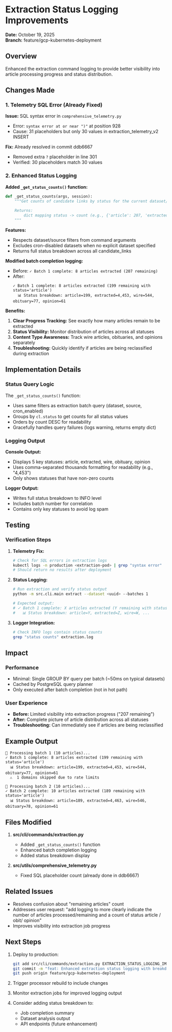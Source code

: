 # Extraction Status Logging Improvements

**Date:** October 19, 2025  
**Branch:** feature/gcp-kubernetes-deployment

## Overview

Enhanced the extraction command logging to provide better visibility into article processing progress and status distribution.

## Changes Made

### 1. Telemetry SQL Error (Already Fixed)

**Issue:** SQL syntax error in `comprehensive_telemetry.py`
- Error: `syntax error at or near ")"` at position 928
- Cause: 31 placeholders but only 30 values in extraction_telemetry_v2 INSERT

**Fix:** Already resolved in commit ddb6667
- Removed extra `?` placeholder in line 301
- Verified: 30 placeholders match 30 values

### 2. Enhanced Status Logging

**Added `_get_status_counts()` function:**
```python
def _get_status_counts(args, session):
    """Get counts of candidate links by status for the current dataset/source.
    
    Returns:
        dict mapping status -> count (e.g., {'article': 207, 'extracted': 4445, ...})
    """
```

**Features:**
- Respects dataset/source filters from command arguments
- Excludes cron-disabled datasets when no explicit dataset specified
- Returns full status breakdown across all candidate_links

**Modified batch completion logging:**
- Before: `✓ Batch 1 complete: 8 articles extracted (207 remaining)`
- After:
  ```
  ✓ Batch 1 complete: 8 articles extracted (199 remaining with status='article')
    📊 Status breakdown: article=199, extracted=4,453, wire=544, obituary=77, opinion=61
  ```

**Benefits:**
1. **Clear Progress Tracking:** See exactly how many articles remain to be extracted
2. **Status Visibility:** Monitor distribution of articles across all statuses
3. **Content Type Awareness:** Track wire articles, obituaries, and opinions separately
4. **Troubleshooting:** Quickly identify if articles are being reclassified during extraction

## Implementation Details

### Status Query Logic

The `_get_status_counts()` function:
- Uses same filters as extraction batch query (dataset, source, cron_enabled)
- Groups by `cl.status` to get counts for all status values
- Orders by count DESC for readability
- Gracefully handles query failures (logs warning, returns empty dict)

### Logging Output

**Console Output:**
- Displays 5 key statuses: article, extracted, wire, obituary, opinion
- Uses comma-separated thousands formatting for readability (e.g., "4,453")
- Only shows statuses that have non-zero counts

**Logger Output:**
- Writes full status breakdown to INFO level
- Includes batch number for correlation
- Contains only key statuses to avoid log spam

## Testing

### Verification Steps

1. **Telemetry Fix:**
   ```bash
   # Check for SQL errors in extraction logs
   kubectl logs -n production <extraction-pod> | grep "syntax error"
   # Should return no results after deployment
   ```

2. **Status Logging:**
   ```bash
   # Run extraction and verify status output
   python -m src.cli.main extract --dataset <uuid> --batches 1
   
   # Expected output:
   # ✓ Batch 1 complete: X articles extracted (Y remaining with status='article')
   #   📊 Status breakdown: article=Y, extracted=Z, wire=W, ...
   ```

3. **Logger Integration:**
   ```bash
   # Check INFO logs contain status counts
   grep "status counts" extraction.log
   ```

## Impact

### Performance
- Minimal: Single GROUP BY query per batch (~50ms on typical datasets)
- Cached by PostgreSQL query planner
- Only executed after batch completion (not in hot path)

### User Experience
- **Before:** Limited visibility into extraction progress ("207 remaining")
- **After:** Complete picture of article distribution across all statuses
- **Troubleshooting:** Can immediately see if articles are being reclassified

## Example Output

```
📄 Processing batch 1 (10 articles)...
✓ Batch 1 complete: 8 articles extracted (199 remaining with status='article')
  📊 Status breakdown: article=199, extracted=4,453, wire=544, obituary=77, opinion=61
  ⚠️  1 domains skipped due to rate limits

📄 Processing batch 2 (10 articles)...
✓ Batch 2 complete: 10 articles extracted (189 remaining with status='article')
  📊 Status breakdown: article=189, extracted=4,463, wire=546, obituary=78, opinion=61
```

## Files Modified

1. **src/cli/commands/extraction.py**
   - Added `_get_status_counts()` function
   - Enhanced batch completion logging
   - Added status breakdown display

2. **src/utils/comprehensive_telemetry.py**
   - Fixed SQL placeholder count (already done in ddb6667)

## Related Issues

- Resolves confusion about "remaining articles" count
- Addresses user request: "add logging to more clearly indicate the number of articles processed/remaining and a count of status article / obit/ opinion"
- Improves visibility into extraction job progress

## Next Steps

1. Deploy to production:
   ```bash
   git add src/cli/commands/extraction.py EXTRACTION_STATUS_LOGGING_IMPROVEMENTS.md
   git commit -m "feat: Enhanced extraction status logging with breakdown by article type"
   git push origin feature/gcp-kubernetes-deployment
   ```

2. Trigger processor rebuild to include changes

3. Monitor extraction jobs for improved logging output

4. Consider adding status breakdown to:
   - Job completion summary
   - Dataset analysis output
   - API endpoints (future enhancement)
